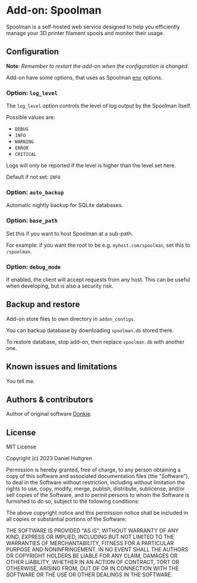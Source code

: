 # Add-on: Spoolman

Spoolman is a self-hosted web service designed to help you efficiently manage your 3D printer filament spools and monitor their usage.

## Configuration

**Note**: _Remember to restart the add-on when the configuration is changed._

Add-on have some options, that uses as Spoolman [env](https://github.com/Donkie/Spoolman/blob/master/.env.example) options.

### Option: `log_level`

The `log_level` option controls the level of log output by the Spoolman itself.

Possible values are:

- `DEBUG`
- `INFO`
- `WARNING`
- `ERROR`
- `CRITICAL`

Logs will only be reported if the level is higher than the level set here.

Default if not set: `INFO`

### Option: `auto_backup`

Automatic nightly backup for SQLite databases.

### Option: `base_path`

Set this if you want to host Spoolman at a sub-path.

For example: if you want the root to be e.g. `myhost.com/spoolman`, set this to `/spoolman`.

### Option: `debug_mode`

If enabled, the client will accept requests from any host. This can be useful when developing, but is also a security risk.

## Backup and restore

Add-on store files to own directory in `addon_configs`.

You can backup database by downloading `spoolman.db` stored there.

To restore database, stop add-on, then replace `spoolman.db` with another one.

## Known issues and limitations

You tell me.

## Authors & contributors

Author of original software [Donkie](https://github.com/Donkie/Spoolman).

## License

MIT License

Copyright (c) 2023 Daniel Hultgren

Permission is hereby granted, free of charge, to any person obtaining a copy
of this software and associated documentation files (the "Software"), to deal
in the Software without restriction, including without limitation the rights
to use, copy, modify, merge, publish, distribute, sublicense, and/or sell
copies of the Software, and to permit persons to whom the Software is
furnished to do so, subject to the following conditions:

The above copyright notice and this permission notice shall be included in all
copies or substantial portions of the Software.

THE SOFTWARE IS PROVIDED "AS IS", WITHOUT WARRANTY OF ANY KIND, EXPRESS OR
IMPLIED, INCLUDING BUT NOT LIMITED TO THE WARRANTIES OF MERCHANTABILITY,
FITNESS FOR A PARTICULAR PURPOSE AND NONINFRINGEMENT. IN NO EVENT SHALL THE
AUTHORS OR COPYRIGHT HOLDERS BE LIABLE FOR ANY CLAIM, DAMAGES OR OTHER
LIABILITY, WHETHER IN AN ACTION OF CONTRACT, TORT OR OTHERWISE, ARISING FROM,
OUT OF OR IN CONNECTION WITH THE SOFTWARE OR THE USE OR OTHER DEALINGS IN THE
SOFTWARE.
